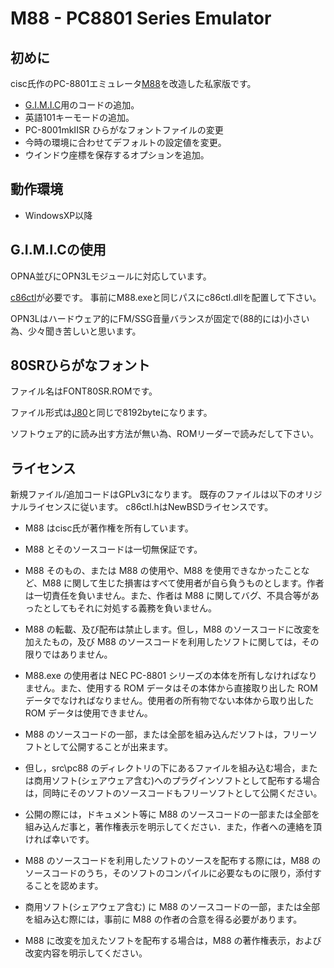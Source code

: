 
# M88 - PC8801 Series Emulator

## 初めに

cisc氏作のPC-8801エミュレータ[M88](http://retropc.net/cisc/m88/)を改造した私家版です。

* [G.I.M.I.C](http://gimic.jp/index.php?G.I.M.I.C)用のコードの追加。
* 英語101キーモードの追加。
* PC-8001mkIISR ひらがなフォントファイルの変更
* 今時の環境に合わせてデフォルトの設定値を変更。
* ウインドウ座標を保存するオプションを追加。

## 動作環境

* WindowsXP以降

## G.I.M.I.Cの使用

OPNA並びにOPN3Lモジュールに対応しています。

[c86ctl](https://launchpad.net/c86ctl)が必要です。
事前にM88.exeと同じパスにc86ctl.dllを配置して下さい。

OPN3Lはハードウェア的にFM/SSG音量バランスが固定で(88的には)小さい為、少々聞き苦しいと思います。

## 80SRひらがなフォント

ファイル名はFONT80SR.ROMです。

ファイル形式は[J80](http://www.geocities.jp/upd780c1/pc-8001/index.html)と同じで8192byteになります。

ソフトウェア的に読み出す方法が無い為、ROMリーダーで読みだして下さい。

## ライセンス

新規ファイル/追加コードはGPLv3になります。
既存のファイルは以下のオリジナルライセンスに従います。
c86ctl.hはNewBSDライセンスです。

* M88 はcisc氏が著作権を所有しています。
* M88 とそのソースコードは一切無保証です。
* M88 そのもの、または M88 の使用や、M88 を使用できなかったことなど、M88 に関して生じた損害はすべて使用者が自ら負うものとします。作者は一切責任を負いません。また、作者は M88 に関してバグ、不具合等があったとしてもそれに対処する義務を負いません。
* M88 の転載、及び配布は禁止します。但し，M88 のソースコードに改変を加えたもの，及び M88 のソースコードを利用したソフトに関しては，その限りではありません。
* M88.exe の使用者は NEC PC-8801 シリーズの本体を所有しなければなりません。また、使用する ROM データはその本体から直接取り出した ROM データでなければなりません。使用者の所有物でない本体から取り出した ROM データは使用できません。

* M88 のソースコードの一部，または全部を組み込んだソフトは，フリーソフトとして公開することが出来ます。
* 但し，src\pc88 のディレクトリの下にあるファイルを組み込む場合，または商用ソフト(シェアウェア含む)へのプラグインソフトとして配布する場合は，同時にそのソフトのソースコードもフリーソフトとして公開ください。
* 公開の際には，ドキュメント等に M88 のソースコードの一部または全部を組み込んだ事と，著作権表示を明示してください．また，作者への連絡を頂ければ幸いです。
* M88 のソースコードを利用したソフトのソースを配布する際には，M88 のソースコードのうち，そのソフトのコンパイルに必要なものに限り，添付することを認めます。
* 商用ソフト(シェアウェア含む) に M88 のソースコードの一部，または全部を組み込む際には，事前に M88 の作者の合意を得る必要があります。
* M88 に改変を加えたソフトを配布する場合は，M88 の著作権表示，および改変内容を明示してください。

